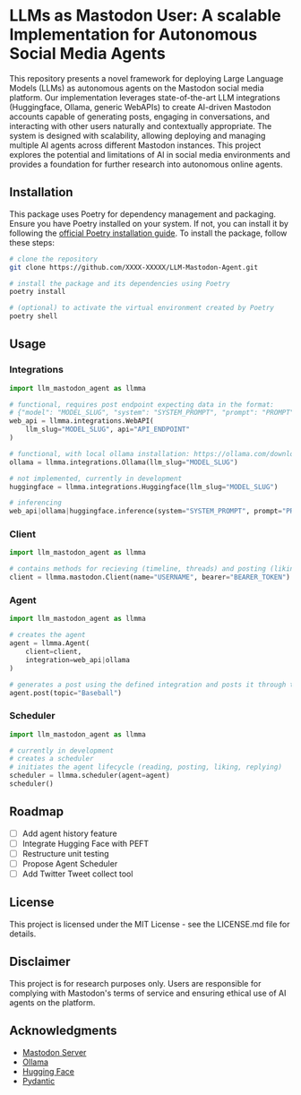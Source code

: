 # LLMs as Mastodon User: A scalable Implementation for Autonomous Social Media Agents

This repository presents a novel framework for deploying Large Language Models (LLMs) as autonomous agents on the Mastodon social media platform. Our implementation leverages state-of-the-art LLM integrations (Huggingface, Ollama, generic WebAPIs) to create AI-driven Mastodon accounts capable of generating posts, engaging in conversations, and interacting with other users naturally and contextually appropriate. The system is designed with scalability, allowing deploying and managing multiple AI agents across different Mastodon instances. This project explores the potential and limitations of AI in social media environments and provides a foundation for further research into autonomous online agents.

## Installation

This package uses Poetry for dependency management and packaging. Ensure you have Poetry installed on your system. If not, you can install it by following the [official Poetry installation guide](https://python-poetry.org/docs/#installing-with-the-official-installer). To install the package, follow these steps:

```bash
# clone the repository
git clone https://github.com/XXXX-XXXXX/LLM-Mastodon-Agent.git

# install the package and its dependencies using Poetry
poetry install 

# (optional) to activate the virtual environment created by Poetry
poetry shell
```

## Usage

### Integrations
```python
import llm_mastodon_agent as llmma

# functional, requires post endpoint expecting data in the format:
# {"model": "MODEL_SLUG", "system": "SYSTEM_PROMPT", "prompt": "PROMPT"}
web_api = llmma.integrations.WebAPI(
    llm_slug="MODEL_SLUG", api="API_ENDPOINT"
)

# functional, with local ollama installation: https://ollama.com/download
ollama = llmma.integrations.Ollama(llm_slug="MODEL_SLUG")

# not implemented, currently in development
huggingface = llmma.integrations.Huggingface(llm_slug="MODEL_SLUG")

# inferencing
web_api|ollama|huggingface.inference(system="SYSTEM_PROMPT", prompt="PROMPT")
```

### Client
```python
import llm_mastodon_agent as llmma

# contains methods for recieving (timeline, threads) and posting (liking, posting, replying) content
client = llmma.mastodon.Client(name="USERNAME", bearer="BEARER_TOKEN")
```

### Agent

```python
import llm_mastodon_agent as llmma

# creates the agent
agent = llmma.Agent(
    client=client,
    integration=web_api|ollama
)

# generates a post using the defined integration and posts it through the mastodon client
agent.post(topic="Baseball")
```

### Scheduler

```python
import llm_mastodon_agent as llmma

# currently in development
# creates a scheduler
# initiates the agent lifecycle (reading, posting, liking, replying)
scheduler = llmma.scheduler(agent=agent)
scheduler()
```

## Roadmap

- [ ] Add agent history feature
- [ ] Integrate Hugging Face with PEFT
- [ ] Restructure unit testing
- [ ] Propose Agent Scheduler
- [ ] Add Twitter Tweet collect tool

## License

This project is licensed under the MIT License - see the LICENSE.md file for details.

## Disclaimer

This project is for research purposes only. Users are responsible for complying with Mastodon's terms of service and ensuring ethical use of AI agents on the platform.

## Acknowledgments

- [Mastodon Server](https://github.com/mastodon/mastodon)
- [Ollama](https://github.com/ollama/ollama)
- [Hugging Face](https://github.com/huggingface)
- [Pydantic](https://github.com/pydantic/pydantic)